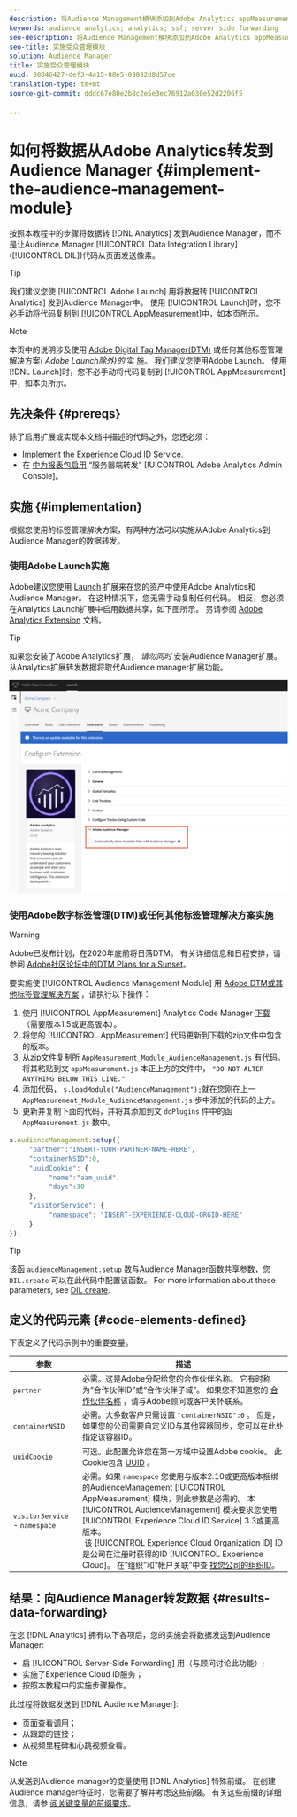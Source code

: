 ```yaml
---
description: 将Audience Management模块添加到Adobe Analytics appMeasurement，以将Analytics数据转发到Audience Manager，而不是让Audience Manager数据集成库(DIL)代码从页面发送像素。
keywords: audience analytics; analytics; ssf; server side forwarding
seo-description: 将Audience Management模块添加到Adobe Analytics appMeasurement，以将Analytics数据转发到Audience Manager，而不是让Audience Manager数据集成库(DIL)代码从页面发送像素。
seo-title: 实施受众管理模块
solution: Audience Manager
title: 实施受众管理模块
uuid: 08846427-def3-4a15-88e5-08882d8d57ce
translation-type: tm+mt
source-git-commit: dddc67e80e2b8c2e5e3ec76912a030e52d2206f5

---
```



# 如何将数据从Adobe Analytics转发到Audience Manager {#implement-the-audience-management-module}

按照本教程中的步骤将数据转 [!DNL Analytics] 发到Audience Manager，而不是让Audience Manager [!UICONTROL Data Integration Library] ([!UICONTROL DIL])代码从页面发送像素。

>[!TIP]
>
>我们建议您使 [!UICONTROL Adobe Launch] 用将数据转 [!UICONTROL Analytics] 发到Audience Manager中。 使用 [!UICONTROL Launch]时，您不必手动将代码复制到 [!UICONTROL AppMeasurement]中，如本页所示。

>[!NOTE]
>
>本页中的说明涉及使用 [Adobe Digital Tag Manager(DTM)](https://docs.adobe.com/content/help/en/dtm/using/dtm-home.html) 或任何其他标签管理解决方案( *Adobe Launch除外)的* 实 [施](https://docs.adobe.com/content/help/en/launch/using/overview.html)。 我们建议您使用Adobe Launch。 使用 [!DNL Launch]时，您不必手动将代码复制到 [!UICONTROL AppMeasurement]中，如本页所示。

## 先决条件 {#prereqs}

除了启用扩展或实现本文档中描述的代码之外，您还必须：

* Implement the [Experience Cloud ID Service](https://marketing.adobe.com/resources/help/en_US/mcvid/).
* 在 [中为报表包启用](https://docs.adobe.com/help/en/analytics/admin/admin-tools/server-side-forwarding/ssf.html) “服务器端转发” [!UICONTROL Adobe Analytics Admin Console]。

## 实施 {#implementation}

根据您使用的标签管理解决方案，有两种方法可以实施从Adobe Analytics到Audience Manager的数据转发。

### 使用Adobe Launch实施

Adobe建议您使用 [Launch](https://docs.adobe.com/content/help/en/launch/using/overview.html) 扩展来在您的资产中使用Adobe Analytics和Audience Manager。 在这种情况下，您无需手动复制任何代码。 相反，您必须在Analytics Launch扩展中启用数据共享，如下图所示。 另请参阅 [Adobe Analytics Extension](https://docs.adobe.com/content/help/en/launch/using/extensions-ref/adobe-extension/analytics-extension/overview.html#adobe-audience-manager) 文档。

>[!TIP]
>
>如果您安装了Adobe Analytics扩展， *请勿同时* 安装Audience Manager扩展。 从Analytics扩展转发数据将取代Audience manager扩展功能。

![如何启用从Adobe Analytics扩展到Audience manager的数据共享](/help/using/integration/assets/analytics-to-aam.png)

### 使用Adobe数字标签管理(DTM)或任何其他标签管理解决方案实施


>[!WARNING]
>
>Adobe已发布计划，在2020年底前将日落DTM。 有关详细信息和日程安排，请参阅 [Adobe社区论坛中的DTM Plans for a Sunset](https://forums.adobe.com/community/experience-cloud/platform/launch/blog/2018/10/05/dtm-plans-for-a-sunset)。

要实施使 [!UICONTROL Audience Management Module] 用 [Adobe DTM或其他标签管理解决方案](https://docs.adobe.com/content/help/en/dtm/using/dtm-home.html) ，请执行以下操作：

1. 使用 [!UICONTROL AppMeasurement] Analytics Code Manager [下载](https://marketing.adobe.com/resources/help/en_US/reference/code_manager_admin.html) （需要版本1.5或更高版本）。
1. 将您的 [!UICONTROL AppMeasurement] 代码更新到下载的zip文件中包含的版本。
1. 从zip文件复制所 `AppMeasurement_Module_AudienceManagement.js` 有代码。 将其粘贴到文 `appMeasurement.js` 本正上方的文件中， `"DO NOT ALTER ANYTHING BELOW THIS LINE."`
1. 添加代码， `s.loadModule("AudienceManagement");`就在您刚在上一 `AppMeasurement_Module_AudienceManagement.js` 步中添加的代码的上方。
1. 更新并复制下面的代码，并将其添加到文 `doPlugins` 件中的函 `AppMeasurement.js` 数中。

```js
s.AudienceManagement.setup({ 
     "partner":"INSERT-YOUR-PARTNER-NAME-HERE", 
     "containerNSID":0, 
     "uuidCookie": { 
          "name":"aam_uuid", 
          "days":30
     },
     "visitorService": {
          "namespace": "INSERT-EXPERIENCE-CLOUD-ORGID-HERE" 
     } 
});
```

>[!TIP]
>
>该函 `audienceManagement.setup` 数与Audience Manager函数共享参数，您 `DIL.create` 可以在此代码中配置该函数。 For more information about these parameters, see [DIL create](../../dil/dil-class-overview/dil-create.md#dil-create).

## 定义的代码元素 {#code-elements-defined}

下表定义了代码示例中的重要变量。

| 参数 | 描述 |
|--- |--- |
| `partner` | 必需。这是Adobe分配给您的合作伙伴名称。 它有时称为“合作伙伴ID”或“合作伙伴子域”。  如果您不知道您的 [合作伙伴名称](https://helpx.adobe.com/marketing-cloud/contact-support.html) ，请与Adobe顾问或客户关怀联系。 |
| `containerNSID` | 必需。大多数客户只需设置 `"containerNSID":0` 。 但是，如果您的公司需要自定义ID与其他容器同步，您可以在此处指定该容器ID。 |
| `uuidCookie` | 可选。此配置允许您在第一方域中设置Adobe cookie。 此Cookie包含 [UUID](../../reference/ids-in-aam.md) 。 |
| `visitorService` - `namespace` | 必需。如果 `namespace` 您使用与版本2.10或更高版本捆绑的AudienceManagement [!UICONTROL AppMeasurement] 模块，则此参数是必需的。 本 [!UICONTROL AudienceManagement] 模块要求您使用 [!UICONTROL Experience Cloud ID Service] 3.3或更高版本。 <br> 该 [!UICONTROL Experience Cloud Organization ID] ID是公司在注册时获得的ID [!UICONTROL Experience Cloud]。 在“组织”和“帐户关联”中查 [找您公司的组织ID](https://marketing.adobe.com/resources/help/en_US/mcloud/organizations.html)。 |

## 结果：向Audience Manager转发数据 {#results-data-forwarding}

在您 [!DNL Analytics] 拥有以下各项后，您的实施会将数据发送到Audience Manager:

* 启 [!UICONTROL Server-Side Forwarding] 用（与顾问讨论此功能）;
* 实施了Experience Cloud ID服务；
* 按照本教程中的实施步骤操作。

此过程将数据发送到 [!DNL Audience Manager]:

* 页面查看调用；
* 从跟踪的链接；
* 从视频里程碑和心跳视频查看。

>[!NOTE]
>
>从发送到Audience manager的变量使用 [!DNL Analytics] 特殊前缀。 在创建Audience manager特征时，您需要了解并考虑这些前缀。 有关这些前缀的详细信息，请参 [阅关键变量的前缀要求](../../features/traits/trait-variable-prefixes.md)。